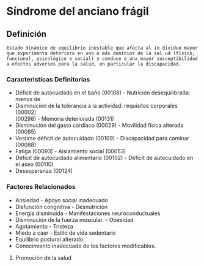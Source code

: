 # Síndrome del anciano frágil
## Definición
	Estado dinámico de equilibrio inestable que afecta al in dividuo mayor que experimenta deterioro en uno o más dominios de la sal ud (físico, funcional, psicológico o social) y conduce a una mayor susceptibilidad a efectos adversos para la salud, en particular la discapacidad.

### Caracteristicas Definitorias
- Déficit de autocuidado en el baño 
(00108)  - Nutrición desequilibrada: menos 
de 
- Disminución de la tolerancia a la 
actividad.   requisitos corporales (00002)  
 (00298)  - Memoria deteriorada (00131)  
- Disminución del gasto cardíaco 
(00029)  - Movilidad física alterada (00085)  
- Vestirse déficit de autocuidado 
(00109)  - Discapacidad para caminar 
(00088)  
- Fatiga (00093)  - Aislamiento social (00053)  
- Déficit de autocuidado alimentario 
(00102)  - Déficit de autocuidado en el aseo 
(00110)   
- Desesperanza (00124)

### Factores Relacionados
- Ansiedad  - Apoyo social inadecuado  
- Disfunción congnitiva  - Desnutrición  
- Energía disminuida  - Manifestaciones 
neuroconductuales  
- Disminución de la fuerza 
muscular.  - Obesidad  
- Agotamiento  - Tristeza  
- Miedo a caer  - Estilo de vida sedentario   
- Equilibrio postural alterado   
- Conocimiento inadecuado de los 
factores modificables.   
 
 
 
 
 1. Promoción de la salud

